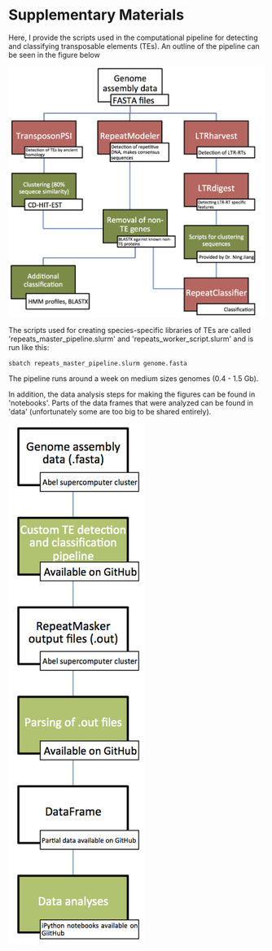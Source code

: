 # Supplementary Materials

Here, I provide the scripts used in the computational pipeline for detecting and classifying transposable elements (TEs). An outline of the pipeline can be seen in the figure below 

![FlowChart_pipeline](https://github.com/uio-cels/Repeats/blob/master/figures/FlowChart_pipeline.png)

The scripts used for creating species-specific libraries of TEs are called 'repeats\_master\_pipeline.slurm' and 'repeats\_worker\_script.slurm' and is run like this:

```
sbatch repeats_master_pipeline.slurm genome.fasta
```

The pipeline runs around a week on medium sizes genomes (0.4 - 1.5 Gb).

In addition, the data analysis steps for making the figures can be found in 'notebooks'. Parts of the data frames that were analyzed can be found in 'data' (unfortunately some are too big to be shared entirely). 

![FlowChart_overwiev](https://github.com/uio-cels/Repeats/blob/master/figures/overview_flowchart.png)




